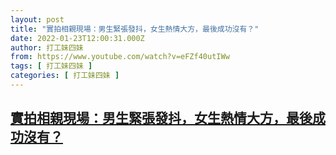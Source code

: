 ```yaml
---
layout: post
title: "實拍相親現場：男生緊張發抖，女生熱情大方，最後成功沒有？"
date: 2022-01-23T12:00:31.000Z
author: 打工妹四妹
from: https://www.youtube.com/watch?v=eFZf40utIWw
tags: [ 打工妹四妹 ]
categories: [ 打工妹四妹 ]
---
```

<!--1642939231000-->
[實拍相親現場：男生緊張發抖，女生熱情大方，最後成功沒有？](https://www.youtube.com/watch?v=eFZf40utIWw)
------

<div>

</div>
